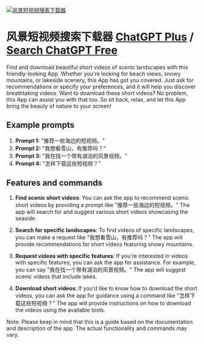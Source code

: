 
[![风景短视频搜索下载器](https://files.oaiusercontent.com/file-5j6V05oXt4C65pfJfjZJmBHt?se=2123-10-18T06%3A27%3A55Z&sp=r&sv=2021-08-06&sr=b&rscc=max-age%3D31536000%2C%20immutable&rscd=attachment%3B%20filename%3Dc6cfe939-cef8-4187-8915-b5377126281a.png&sig=/bqlPCoAnYhK29LL0FjDxW9H5B/Z3d1WQmRj4vBi2Ws%3D)](https://chat.openai.com/g/g-2PjOgME8R-feng-jing-duan-shi-pin-sou-suo-xia-zai-qi)

# 风景短视频搜索下载器 [ChatGPT Plus](https://chat.openai.com/g/g-2PjOgME8R-feng-jing-duan-shi-pin-sou-suo-xia-zai-qi) / [Search ChatGPT Free](https://gptcall.net/index.html#/?search=%E9%A3%8E%E6%99%AF%E7%9F%AD%E8%A7%86%E9%A2%91%E6%90%9C%E7%B4%A2%E4%B8%8B%E8%BD%BD%E5%99%A8)

Find and download beautiful short videos of scenic landscapes with this friendly-looking App. Whether you're looking for beach views, snowy mountains, or lakeside scenery, this App has got you covered. Just ask for recommendations or specify your preferences, and it will help you discover breathtaking videos. Want to download these short videos? No problem, this App can assist you with that too. So sit back, relax, and let this App bring the beauty of nature to your screen!

## Example prompts

1. **Prompt 1:** "推荐一些海边的短视频。"
2. **Prompt 2:** "我想看雪山，有推荐吗？"
3. **Prompt 3:** "我在找一个带有湖泊的风景视频。"
4. **Prompt 4:** "怎样下载这些短视频？"

## Features and commands

1. **Find scenic short videos**: You can ask the app to recommend scenic short videos by providing a prompt like "推荐一些海边的短视频。" The app will search for and suggest various short videos showcasing the seaside.

2. **Search for specific landscapes**: To find videos of specific landscapes, you can make a request like "我想看雪山，有推荐吗？" The app will provide recommendations for short videos featuring snowy mountains.

3. **Request videos with specific features**: If you're interested in videos with specific features, you can ask the app for assistance. For example, you can say "我在找一个带有湖泊的风景视频。" The app will suggest scenic videos that include lakes.

4. **Download short videos**: If you'd like to know how to download the short videos, you can ask the app for guidance using a command like "怎样下载这些短视频？" The app will provide instructions on how to download the videos using the available tools.

Note: Please keep in mind that this is a guide based on the documentation and description of the app. The actual functionality and commands may vary.



